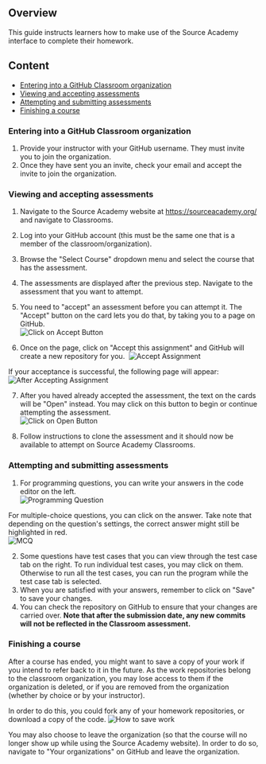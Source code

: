 ## Overview

This guide instructs learners how to make use of the Source Academy interface to complete their homework.

## Content

- [Entering into a GitHub Classroom organization](#entering-into-a-github-classroom-organization)
- [Viewing and accepting assessments](#viewing-and-accepting-assessments)
- [Attempting and submitting assessments](#attempting-and-submitting-assessments)
- [Finishing a course](#finishing-a-course)

### Entering into a GitHub Classroom organization

1. Provide your instructor with your GitHub username. They must invite you to join the organization.
2. Once they have sent you an invite, check your email and accept the invite to join the organization.

### Viewing and accepting assessments

1. Navigate to the Source Academy website at <https://sourceacademy.org/> and navigate to Classrooms.
2. Log into your GitHub account (this must be the same one that is a member of the classroom/organization).
3. Browse the "Select Course" dropdown menu and select the course that has the assessment.
4. The assessments are displayed after the previous step. Navigate to the assessment that you want to attempt.
5. You need to "accept" an assessment before you can attempt it. The "Accept" button on the card lets you do that, by taking you to a page on GitHub.\
   ![Click on Accept Button](https://user-images.githubusercontent.com/47176493/122347381-8ccbe880-cf7c-11eb-8d26-a333e4630827.png)

6. Once on the page, click on "Accept this assignment" and GitHub will create a new repository for you.&nbsp;
   ![Accept Assignment](https://user-images.githubusercontent.com/47176493/122345872-eb906280-cf7a-11eb-8291-da408058156c.png)

If your acceptance is successful, the following page will appear:\
![After Accepting Assignment](https://user-images.githubusercontent.com/47176493/122346036-1d092e00-cf7b-11eb-8fce-b92b2a77fe89.png)

7. After you haved already accepted the assessment, the text on the cards will be "Open" instead. You may click on this button to begin or continue attempting the assessment.\
   ![Click on Open Button](https://user-images.githubusercontent.com/47176493/122347450-9ead8b80-cf7c-11eb-8108-bca0b2532ab9.png)

8. Follow instructions to clone the assessment and it should now be available to attempt on Source Academy Classrooms.

### Attempting and submitting assessments

1. For programming questions, you can write your answers in the code editor on the left.\
   ![Programming Question](https://user-images.githubusercontent.com/47176493/122347797-019f2280-cf7d-11eb-864f-b37bef2569c1.png)

For multiple-choice questions, you can click on the answer. Take note that depending on the question's settings, the correct answer might still be highlighted in red.\
![MCQ](https://user-images.githubusercontent.com/47176493/122347847-0ebc1180-cf7d-11eb-91dd-8b0fc1157bb6.png)

2. Some questions have test cases that you can view through the test case tab on the right. To run individual test cases, you may click on them. Otherwise to run all the test cases, you can run the program while the test case tab is selected.
3. When you are satisfied with your answers, remember to click on "Save" to save your changes.
4. You can check the repository on GitHub to ensure that your changes are carried over. **Note that after the submission date, any new commits will not be reflected in the Classroom assessment.**

### Finishing a course

After a course has ended, you might want to save a copy of your work if you intend to refer back to it in the future. As the work repositories belong to the classroom organization, you may lose access to them if the organization is deleted, or if you are removed from the organization (whether by choice or by your instructor).

In order to do this, you could fork any of your homework repositories, or download a copy of the code.
![How to save work](https://user-images.githubusercontent.com/47176493/122519182-bfd9af00-d044-11eb-9942-b2c39f208dea.png)

You may also choose to leave the organization (so that the course will no longer show up while using the Source Academy website). In order to do so, navigate to "Your organizations" on GitHub and leave the organization.
